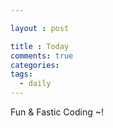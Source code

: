 ```yaml
---

layout : post

title : Today 
comments: true
categories:
tags:
  - daily
---
```


Fun & Fastic Coding ~!
